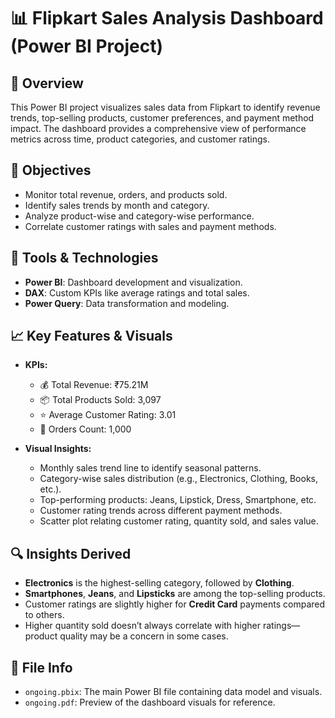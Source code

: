 # 📊 Flipkart Sales Analysis Dashboard (Power BI Project)

## 📌 Overview
This Power BI project visualizes sales data from Flipkart to identify revenue trends, top-selling products, customer preferences, and payment method impact. The dashboard provides a comprehensive view of performance metrics across time, product categories, and customer ratings.

## 🎯 Objectives
- Monitor total revenue, orders, and products sold.
- Identify sales trends by month and category.
- Analyze product-wise and category-wise performance.
- Correlate customer ratings with sales and payment methods.

## 🧰 Tools & Technologies
- **Power BI**: Dashboard development and visualization.
- **DAX**: Custom KPIs like average ratings and total sales.
- **Power Query**: Data transformation and modeling.

## 📈 Key Features & Visuals
- **KPIs:**
  - 💰 Total Revenue: ₹75.21M
  - 📦 Total Products Sold: 3,097
  - ⭐ Average Customer Rating: 3.01
  - 🧾 Orders Count: 1,000

- **Visual Insights:**
  - Monthly sales trend line to identify seasonal patterns.
  - Category-wise sales distribution (e.g., Electronics, Clothing, Books, etc.).
  - Top-performing products: Jeans, Lipstick, Dress, Smartphone, etc.
  - Customer rating trends across different payment methods.
  - Scatter plot relating customer rating, quantity sold, and sales value.

## 🔍 Insights Derived
- **Electronics** is the highest-selling category, followed by **Clothing**.
- **Smartphones**, **Jeans**, and **Lipsticks** are among the top-selling products.
- Customer ratings are slightly higher for **Credit Card** payments compared to others.
- Higher quantity sold doesn’t always correlate with higher ratings—product quality may be a concern in some cases.

## 📂 File Info
- `ongoing.pbix`: The main Power BI file containing data model and visuals.
- `ongoing.pdf`: Preview of the dashboard visuals for reference.

